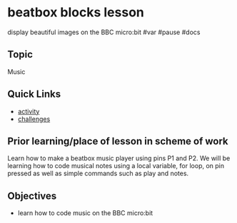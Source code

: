 # beatbox blocks lesson

display beautiful images on the BBC micro:bit #var #pause #docs

## Topic

Music

## Quick Links

* [activity](/microbit/lessons/beatbox/activity)
* [challenges](/microbit/lessons/beatbox/challenges)


## Prior learning/place of lesson in scheme of work

Learn how to make a beatbox music player using pins P1 and P2. We will be learning how to code musical notes using a local variable, for loop, on pin pressed as well as simple commands such as play and notes.

## Objectives

* learn how to code music on the BBC micro:bit

